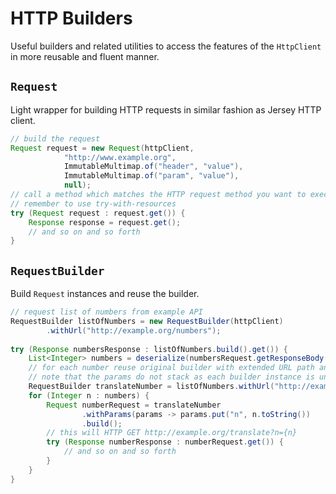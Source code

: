 # HTTP Builders

Useful builders and related utilities to access the features of the `HttpClient` in more reusable and fluent manner.

## `Request`

Light wrapper for building HTTP requests in similar fashion as Jersey HTTP client.

```java
// build the request
Request request = new Request(httpClient, 
            "http://www.example.org", 
            ImmutableMultimap.of("header", "value"), 
            ImmutableMultimap.of("param", "value"), 
            null);
// call a method which matches the HTTP request method you want to execute            
// remember to use try-with-resources
try (Request request : request.get()) {
    Response response = request.get();
    // and so on and so forth
}
```

## `RequestBuilder`

Build `Request` instances and reuse the builder.

```java
// request list of numbers from example API 
RequestBuilder listOfNumbers = new RequestBuilder(httpClient)
        .withUrl("http://example.org/numbers");
        
try (Response numbersResponse : listOfNumbers.build().get()) {
    List<Integer> numbers = deserialize(numbersRequest.getResponseBody());
    // for each number reuse original builder with extended URL path and added parameter
    // note that the params do not stack as each builder instance is unique
    RequestBuilder translateNumber = listOfNumbers.withUrl("http://example.org/translate"
    for (Integer n : numbers) {
        Request numberRequest = translateNumber
                .withParams(params -> params.put("n", n.toString())
                .build();
        // this will HTTP GET http://example.org/translate?n={n}
        try (Response numberResponse : numberRequest.get()) {
            // and so on and so forth
        }
    }
}
```
